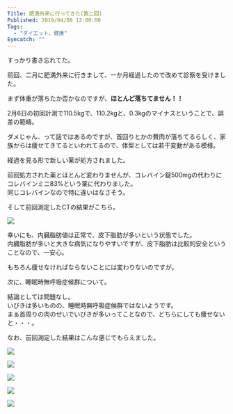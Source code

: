 ```yaml
---
Title: 肥満外来に行ってきた(第二回)
Published: 2019/04/08 12:00:00
Tags:
  - "ダイエット、健康"
Eyecatch: ""
---
```

すっかり書き忘れてた。  

前回、二月に肥満外来に行きまして、一か月経過したので改めて診察を受けました。  

<?# EmbedLink "https://blog.hitsujin.jp/entry/2019/02/06/233800" /?>



まず体重が落ちたか否かなのですが、<b>ほとんど落ちてません！！</b>  

2月6日の初回計測で110.5kgで、110.2kgと、0.3kgのマイナスということで、誤差の範疇。  

ダメじゃん、って話ではあるのですが、首回りとかの贅肉が落ちてるらしく、家族からは痩せてきてるといわれてるので、体型としては若干変動がある模様。  

経過を見る形で新しい薬が処方されました。  

前回処方された薬とほとんど変わりませんが、コレバイン錠500mgの代わりにコレバインミニ83%という薬に代わりました。  
同じコレバインなので特に違いはなさそう。  

そして前回測定したCTの結果がこちら。  

![](20190408001626.png) 

幸いにも、内臓脂肪値は正常で、皮下脂肪が多いという状態でした。  
内臓脂肪が多いと大きな病気になりやすいですが、皮下脂肪は比較的安全ということなので、一安心。  

もちろん痩せなければならないことには変わりないのですが。  

次に、睡眠時無呼吸症候群について。  

<?# EmbedLink "https://blog.hitsujin.jp/entry/2019/02/19/120000" /?>

結論としては問題なし。  
いびきは多いものの、睡眠時無呼吸症候群ではないようです。  
まぁ首周りの肉のせいでいびきが多いってことなので、どちらにしても痩せないと・・・。  

なお、前回測定した結果はこんな感じでもらえました。  

![](20190408002854.png) 

![](20190408002943.png) 

![](20190408003014.png) 

![](20190408003043.png) 

![](20190408003115.png) 